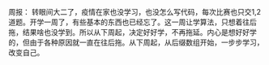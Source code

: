 周报：
    转眼间大二了，疫情在家也没学习，也没怎么写代码，每次比赛也只交1,2道题。开学一周了，有些基本的东西也已经忘了。这一周让学算法，只想着往后拖，结果啥也没学到。所以从下周起，决定好好学，不再拖延。内心是想好好学的，但由于各种原因就一直在往后拖。从下周起，从后缀数组开始，一步步学习，改变自己。

